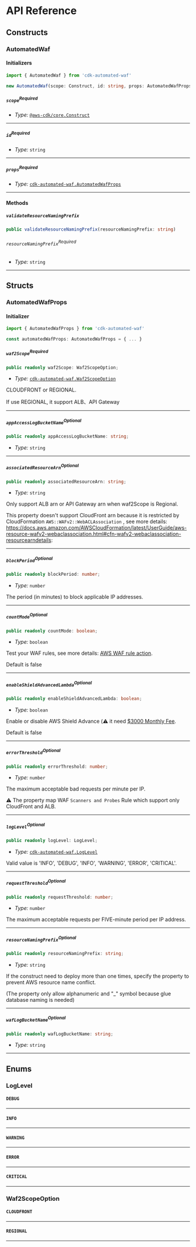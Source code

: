 # API Reference <a name="API Reference"></a>

## Constructs <a name="Constructs"></a>

### AutomatedWaf <a name="cdk-automated-waf.AutomatedWaf"></a>

#### Initializers <a name="cdk-automated-waf.AutomatedWaf.Initializer"></a>

```typescript
import { AutomatedWaf } from 'cdk-automated-waf'

new AutomatedWaf(scope: Construct, id: string, props: AutomatedWafProps)
```

##### `scope`<sup>Required</sup> <a name="cdk-automated-waf.AutomatedWaf.parameter.scope"></a>

- *Type:* [`@aws-cdk/core.Construct`](#@aws-cdk/core.Construct)

---

##### `id`<sup>Required</sup> <a name="cdk-automated-waf.AutomatedWaf.parameter.id"></a>

- *Type:* `string`

---

##### `props`<sup>Required</sup> <a name="cdk-automated-waf.AutomatedWaf.parameter.props"></a>

- *Type:* [`cdk-automated-waf.AutomatedWafProps`](#cdk-automated-waf.AutomatedWafProps)

---

#### Methods <a name="Methods"></a>

##### `validateResourceNamingPrefix` <a name="cdk-automated-waf.AutomatedWaf.validateResourceNamingPrefix"></a>

```typescript
public validateResourceNamingPrefix(resourceNamingPrefix: string)
```

###### `resourceNamingPrefix`<sup>Required</sup> <a name="cdk-automated-waf.AutomatedWaf.parameter.resourceNamingPrefix"></a>

- *Type:* `string`

---




## Structs <a name="Structs"></a>

### AutomatedWafProps <a name="cdk-automated-waf.AutomatedWafProps"></a>

#### Initializer <a name="[object Object].Initializer"></a>

```typescript
import { AutomatedWafProps } from 'cdk-automated-waf'

const automatedWafProps: AutomatedWafProps = { ... }
```

##### `waf2Scope`<sup>Required</sup> <a name="cdk-automated-waf.AutomatedWafProps.property.waf2Scope"></a>

```typescript
public readonly waf2Scope: Waf2ScopeOption;
```

- *Type:* [`cdk-automated-waf.Waf2ScopeOption`](#cdk-automated-waf.Waf2ScopeOption)

CLOUDFRONT or REGIONAL.

If use REGIONAL, it support ALB、API Gateway

---

##### `appAccessLogBucketName`<sup>Optional</sup> <a name="cdk-automated-waf.AutomatedWafProps.property.appAccessLogBucketName"></a>

```typescript
public readonly appAccessLogBucketName: string;
```

- *Type:* `string`

---

##### `associatedResourceArn`<sup>Optional</sup> <a name="cdk-automated-waf.AutomatedWafProps.property.associatedResourceArn"></a>

```typescript
public readonly associatedResourceArn: string;
```

- *Type:* `string`

Only support ALB arn or API Gateway arn when waf2Scope is Regional.

This property doesn't support CloudFront arn because it is restricted by CloudFormation `AWS::WAFv2::WebACLAssociation` , see more details: https://docs.aws.amazon.com/AWSCloudFormation/latest/UserGuide/aws-resource-wafv2-webaclassociation.html#cfn-wafv2-webaclassociation-resourcearndetails:

---

##### `blockPeriod`<sup>Optional</sup> <a name="cdk-automated-waf.AutomatedWafProps.property.blockPeriod"></a>

```typescript
public readonly blockPeriod: number;
```

- *Type:* `number`

The period (in minutes) to block applicable IP addresses.

---

##### `countMode`<sup>Optional</sup> <a name="cdk-automated-waf.AutomatedWafProps.property.countMode"></a>

```typescript
public readonly countMode: boolean;
```

- *Type:* `boolean`

Test your WAF rules, see more details: [AWS WAF rule action](https://docs.aws.amazon.com/waf/latest/developerguide/waf-rule-action.html).

Default is false

---

##### `enableShieldAdvancedLambda`<sup>Optional</sup> <a name="cdk-automated-waf.AutomatedWafProps.property.enableShieldAdvancedLambda"></a>

```typescript
public readonly enableShieldAdvancedLambda: boolean;
```

- *Type:* `boolean`

Enable or disable AWS Shield Advance (:warning: it need [$3000 Monthly Fee](https://aws.amazon.com/shield/pricing/?nc1=h_ls).

Default is false

---

##### `errorThreshold`<sup>Optional</sup> <a name="cdk-automated-waf.AutomatedWafProps.property.errorThreshold"></a>

```typescript
public readonly errorThreshold: number;
```

- *Type:* `number`

The maximum acceptable bad requests per minute per IP.

:warning: The property map WAF `Scanners and Probes` Rule which support only CloudFront and ALB.

---

##### `logLevel`<sup>Optional</sup> <a name="cdk-automated-waf.AutomatedWafProps.property.logLevel"></a>

```typescript
public readonly logLevel: LogLevel;
```

- *Type:* [`cdk-automated-waf.LogLevel`](#cdk-automated-waf.LogLevel)

Valid value is 'INFO', 'DEBUG', 'INFO', 'WARNING', 'ERROR', 'CRITICAL'.

---

##### `requestThreshold`<sup>Optional</sup> <a name="cdk-automated-waf.AutomatedWafProps.property.requestThreshold"></a>

```typescript
public readonly requestThreshold: number;
```

- *Type:* `number`

The maximum acceptable requests per FIVE-minute period per IP address.

---

##### `resourceNamingPrefix`<sup>Optional</sup> <a name="cdk-automated-waf.AutomatedWafProps.property.resourceNamingPrefix"></a>

```typescript
public readonly resourceNamingPrefix: string;
```

- *Type:* `string`

If the construct need to deploy more than one times, specify the property to prevent AWS resource name conflict.

(The property only allow alphanumeric and "_" symbol because glue database naming is needed)

---

##### `wafLogBucketName`<sup>Optional</sup> <a name="cdk-automated-waf.AutomatedWafProps.property.wafLogBucketName"></a>

```typescript
public readonly wafLogBucketName: string;
```

- *Type:* `string`

---



## Enums <a name="Enums"></a>

### LogLevel <a name="LogLevel"></a>

#### `DEBUG` <a name="cdk-automated-waf.LogLevel.DEBUG"></a>

---


#### `INFO` <a name="cdk-automated-waf.LogLevel.INFO"></a>

---


#### `WARNING` <a name="cdk-automated-waf.LogLevel.WARNING"></a>

---


#### `ERROR` <a name="cdk-automated-waf.LogLevel.ERROR"></a>

---


#### `CRITICAL` <a name="cdk-automated-waf.LogLevel.CRITICAL"></a>

---


### Waf2ScopeOption <a name="Waf2ScopeOption"></a>

#### `CLOUDFRONT` <a name="cdk-automated-waf.Waf2ScopeOption.CLOUDFRONT"></a>

---


#### `REGIONAL` <a name="cdk-automated-waf.Waf2ScopeOption.REGIONAL"></a>

---


